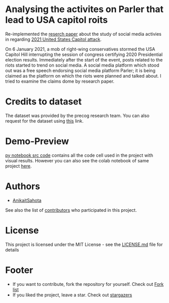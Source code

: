 # Analysing the activites on Parler that lead to USA capitol roits

Re-implemented the [reserch paper](https://arxiv.org/abs/2101.06914) about the study of social media activies in regarding [2021 United States Capitol attack](https://en.wikipedia.org/wiki/2021_United_States_Capitol_attack).

On 6 January 2021, a mob of right-wing conservatives stormed the USA Capitol Hill interrupting the session of congress certifying 2020 Presidential election results. Immediately after the start of the event, posts related to the riots started to trend on social media. A social media platform which stood out was a free speech endorsing social media platform Parler; it is being claimed as the platform on which the riots were planned and talked about. I tried to examine the claims dome by research paper.

# Credits to dataset
The dataset was provided by the precog research team. You can also request for the dataset using [this](https://precog.iiitd.edu.in/requester.php?dataset=washington21) link.

# Demo-Preview
[py notebook src code](https://github.com/AnikaitSahota/Capitol-PATriots/blob/master/main.ipynb) contains all the code cell used in the project with visual results. However you can also see the colab notebook of same project [here](https://colab.research.google.com/drive/1GZhwCAUIkGutNRt6Y6WUh7CKTGasHy6A?usp=sharing).

# Authors

- [AnikaitSahota](https://github.com/AnikaitSahota)

See also the list of [contributors](https://github.com/AnikaitSahota/Capitol-PATriots/contributors) who participated in this project.

# License

This project is licensed under the MIT License - see the [LICENSE.md](https://github.com/AnikaitSahota/Capitol-PATriots/blob/master/LICENSE) file for details

# Footer
- If you want to contribute, fork the repository for yourself. Check out [Fork list](https://github.com/AnikaitSahota/Capitol-PATriots/network/members)
- If you liked the project, leave a star. Check out [stargazers](https://github.com/AnikaitSahota/Capitol-PATriots/stargazers)